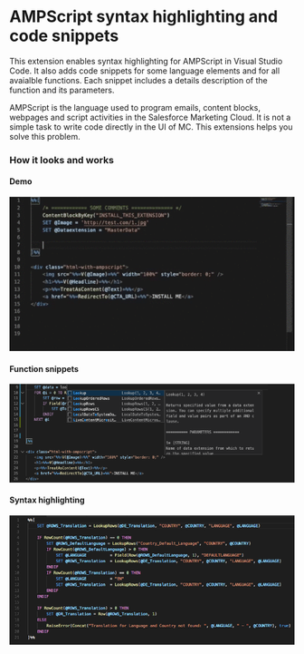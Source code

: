 # AMPScript syntax highlighting and code snippets

This extension enables syntax highlighting for AMPScript in Visual Studio Code. It also adds code snippets for some language elements and for all avaialble functions. Each snippet includes a details description of the function and its parameters.

AMPScript is the language used to program emails, content blocks, webpages and script activities in the Salesforce Marketing Cloud. It is not a simple task to write code directly in the UI of MC. This extensions helps you solve this problem.

### How it looks and works

#### Demo

![AMPScript](https://raw.githubusercontent.com/Bizcuit/vscode-ampscript/master/screenshot_video.gif)

#### Function snippets 

![AMPScript](https://raw.githubusercontent.com/Bizcuit/vscode-ampscript/master/screenshot_snippets.png)

#### Syntax highlighting

![AMPScript](https://raw.githubusercontent.com/Bizcuit/vscode-ampscript/master/screenshot.png)

